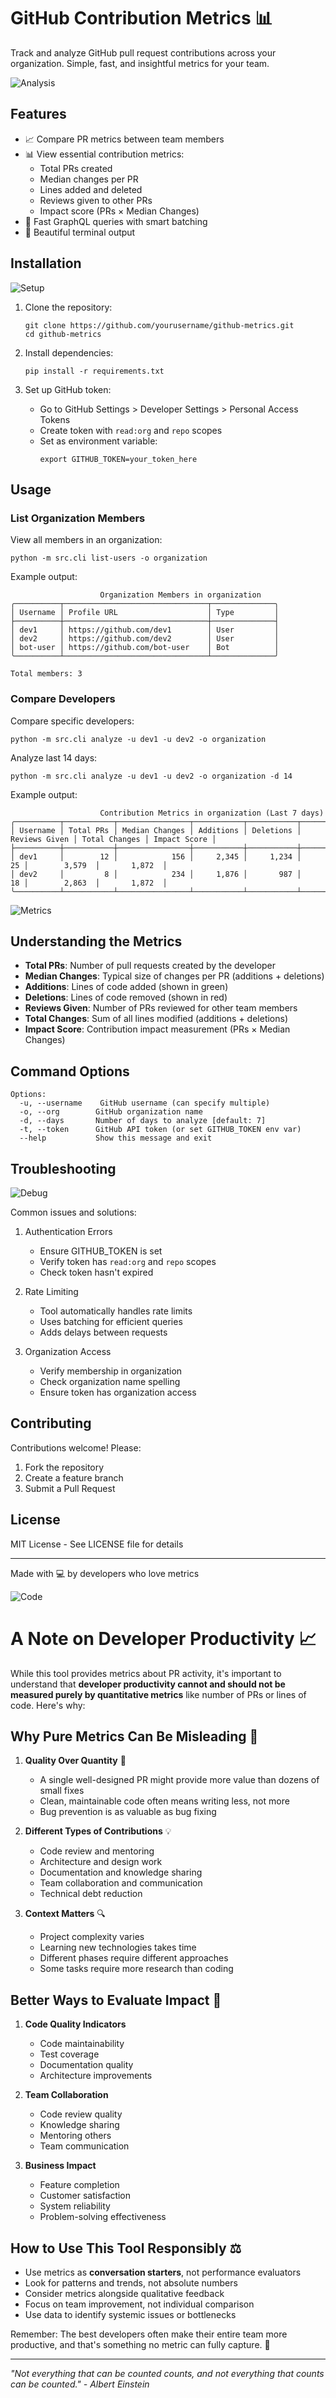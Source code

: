 # GitHub Contribution Metrics 📊

Track and analyze GitHub pull request contributions across your organization. Simple, fast, and insightful metrics for your team.

![Analysis](https://media.giphy.com/media/v1.Y2lkPTc5MGI3NjExcDd6Y2JxNXh4MWF1NWF2OWs4NmN0NXJ3Z2t1aHd0ZHBxbXJ0Y3NvdyZlcD12MV9pbnRlcm5hbF9naWZfYnlfaWQmY3Q9Zw/13HgwGsXF0aiGY/giphy.gif)

## Features
- 📈 Compare PR metrics between team members
- 📊 View essential contribution metrics:
  - Total PRs created
  - Median changes per PR
  - Lines added and deleted
  - Reviews given to other PRs
  - Impact score (PRs × Median Changes)
- 🚀 Fast GraphQL queries with smart batching
- 🎨 Beautiful terminal output

## Installation

![Setup](https://media.giphy.com/media/Y4ak9Ki2GZCbJxAnJD/giphy.gif)

1. Clone the repository:
   ```
   git clone https://github.com/yourusername/github-metrics.git
   cd github-metrics
   ```

2. Install dependencies:
   ```
   pip install -r requirements.txt
   ```

3. Set up GitHub token:
   - Go to GitHub Settings > Developer Settings > Personal Access Tokens
   - Create token with `read:org` and `repo` scopes
   - Set as environment variable:
     ```
     export GITHUB_TOKEN=your_token_here
     ```

## Usage

### List Organization Members

View all members in an organization:
```
python -m src.cli list-users -o organization
```

Example output:
```
                    Organization Members in organization                    
╭──────────┬────────────────────────────────┬──────────────╮
│ Username │ Profile URL                    │ Type         │
├──────────┼────────────────────────────────┼──────────────┤
│ dev1     │ https://github.com/dev1        │ User         │
│ dev2     │ https://github.com/dev2        │ User         │
│ bot-user │ https://github.com/bot-user    │ Bot          │
╰──────────┴────────────────────────────────┴──────────────╯

Total members: 3
```

### Compare Developers

Compare specific developers:
```
python -m src.cli analyze -u dev1 -u dev2 -o organization
```

Analyze last 14 days:
```
python -m src.cli analyze -u dev1 -u dev2 -o organization -d 14
```

Example output:
```
                    Contribution Metrics in organization (Last 7 days)                    
╭──────────┬───────────┬────────────────┬───────────┬───────────┬───────────────┬───────────────┬──────────────╮
│ Username │ Total PRs │ Median Changes │ Additions │ Deletions │ Reviews Given │ Total Changes │ Impact Score │
├──────────┼───────────┼────────────────┼───────────┼───────────┼───────────────┼───────────────┼──────────────┤
│ dev1     │        12 │            156 │     2,345 │     1,234 │            25 │        3,579  │       1,872  │
│ dev2     │         8 │            234 │     1,876 │       987 │            18 │        2,863  │       1,872  │
╰──────────┴───────────┴────────────────┴───────────┴───────────┴───────────────┴───────────────┴──────────────╯
```

![Metrics](https://media.giphy.com/media/3oKIPEqDGUULpEU0aQ/giphy.gif)

## Understanding the Metrics

- **Total PRs**: Number of pull requests created by the developer
- **Median Changes**: Typical size of changes per PR (additions + deletions)
- **Additions**: Lines of code added (shown in green)
- **Deletions**: Lines of code removed (shown in red)
- **Reviews Given**: Number of PRs reviewed for other team members
- **Total Changes**: Sum of all lines modified (additions + deletions)
- **Impact Score**: Contribution impact measurement (PRs × Median Changes)

## Command Options

```
Options:
  -u, --username    GitHub username (can specify multiple)
  -o, --org        GitHub organization name
  -d, --days       Number of days to analyze [default: 7]
  -t, --token      GitHub API token (or set GITHUB_TOKEN env var)
  --help           Show this message and exit
```

## Troubleshooting

![Debug](https://media.giphy.com/media/USV0ym3bVWQJJmNu3N/giphy.gif)

Common issues and solutions:

1. Authentication Errors
   - Ensure GITHUB_TOKEN is set
   - Verify token has `read:org` and `repo` scopes
   - Check token hasn't expired

2. Rate Limiting
   - Tool automatically handles rate limits
   - Uses batching for efficient queries
   - Adds delays between requests

3. Organization Access
   - Verify membership in organization
   - Check organization name spelling
   - Ensure token has organization access

## Contributing

Contributions welcome! Please:
1. Fork the repository
2. Create a feature branch
3. Submit a Pull Request

## License

MIT License - See LICENSE file for details

---
Made with 💻 by developers who love metrics

![Code](https://media.giphy.com/media/ZVik7pBtu9dNS/giphy.gif)

# A Note on Developer Productivity 📈

While this tool provides metrics about PR activity, it's important to understand that **developer productivity cannot and should not be measured purely by quantitative metrics** like number of PRs or lines of code. Here's why:

## Why Pure Metrics Can Be Misleading 🚫

1. **Quality Over Quantity** 🎯
   - A single well-designed PR might provide more value than dozens of small fixes
   - Clean, maintainable code often means writing less, not more
   - Bug prevention is as valuable as bug fixing

2. **Different Types of Contributions** 💡
   - Code review and mentoring
   - Architecture and design work
   - Documentation and knowledge sharing
   - Team collaboration and communication
   - Technical debt reduction

3. **Context Matters** 🔍
   - Project complexity varies
   - Learning new technologies takes time
   - Different phases require different approaches
   - Some tasks require more research than coding

## Better Ways to Evaluate Impact 🌟

1. **Code Quality Indicators**
   - Code maintainability
   - Test coverage
   - Documentation quality
   - Architecture improvements

2. **Team Collaboration**
   - Code review quality
   - Knowledge sharing
   - Mentoring others
   - Team communication

3. **Business Impact**
   - Feature completion
   - Customer satisfaction
   - System reliability
   - Problem-solving effectiveness

## How to Use This Tool Responsibly ⚖️

- Use metrics as **conversation starters**, not performance evaluators
- Look for patterns and trends, not absolute numbers
- Consider metrics alongside qualitative feedback
- Focus on team improvement, not individual comparison
- Use data to identify systemic issues or bottlenecks

Remember: The best developers often make their entire team more productive, and that's something no metric can fully capture. 🌱

---

*"Not everything that can be counted counts, and not everything that counts can be counted." - Albert Einstein*